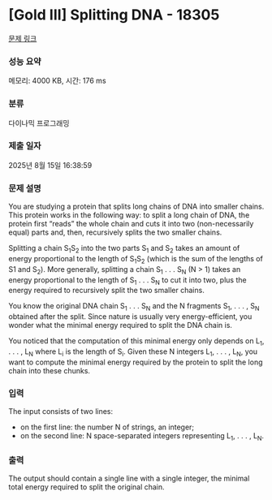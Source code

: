 # [Gold III] Splitting DNA - 18305 

[문제 링크](https://www.acmicpc.net/problem/18305) 

### 성능 요약

메모리: 4000 KB, 시간: 176 ms

### 분류

다이나믹 프로그래밍

### 제출 일자

2025년 8월 15일 16:38:59

### 문제 설명

<p>You are studying a protein that splits long chains of DNA into smaller chains. This protein works in the following way: to split a long chain of DNA, the protein first “reads” the whole chain and cuts it into two (non-necessarily equal) parts and, then, recursively splits the two smaller chains.</p>

<p>Splitting a chain S<sub>1</sub>S<sub>2</sub> into the two parts S<sub>1</sub> and S<sub>2</sub> takes an amount of energy proportional to the length of S<sub>1</sub>S<sub>2</sub> (which is the sum of the lengths of S1 and S<sub>2</sub>). More generally, splitting a chain S<sub>1</sub> . . . S<sub>N</sub> (N > 1) takes an energy proportional to the length of S<sub>1</sub> . . . S<sub>N</sub> to cut it into two, plus the energy required to recursively split the two smaller chains.</p>

<p>You know the original DNA chain S<sub>1</sub> . . . S<sub>N</sub> and the N fragments S<sub>1</sub>, . . . , S<sub>N</sub> obtained after the split. Since nature is usually very energy-efficient, you wonder what the minimal energy required to split the DNA chain is.</p>

<p>You noticed that the computation of this minimal energy only depends on L<sub>1</sub>, . . . , L<sub>N</sub> where L<sub>i</sub> is the length of S<sub>i</sub>. Given these N integers L<sub>1</sub>, . . . , L<sub>N</sub>, you want to compute the minimal energy required by the protein to split the long chain into these chunks.</p>

### 입력 

 <p>The input consists of two lines:</p>

<ul>
	<li>on the first line: the number N of strings, an integer;</li>
	<li>on the second line: N space-separated integers representing L<sub>1</sub>, . . . , L<sub>N</sub>.</li>
</ul>

### 출력 

 <p>The output should contain a single line with a single integer, the minimal total energy required to split the original chain.</p>


